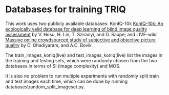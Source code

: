 # Databases for training TRIQ

This work uses two publicly available databases: KonIQ-10k [KonIQ-10k: An ecologically valid database for deep learning of blind image quality assessment](https://ieeexplore.ieee.org/document/8968750) by V. Hosu, H. Lin, T. Sziranyi, and D. Saupe;
 and LIVE-wild [Massive online crowdsourced study of subjective and objective picture quality](https://ieeexplore.ieee.org/document/7327186) by D. Ghadiyaram, and A.C. Bovik

The train_images_koniq(live) and test_images_koniq(live) list the images in the training and testing sets, which were randomly chosen from the two databases in terms of SI (image complexity) and MOS.

It is also no problem to run multiple experiments with randomly split train and test images each time, which can be done by running databases\random_split_imageset.py.